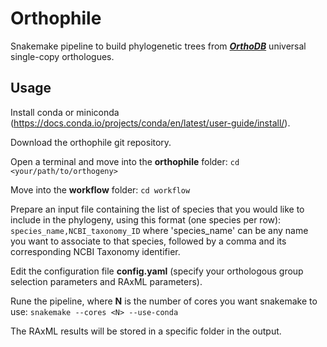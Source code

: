 # Orthophile

Snakemake pipeline to build phylogenetic trees from ***[OrthoDB](https://www.orthodb.org/)*** universal single-copy orthologues.


## Usage

Install conda or miniconda (https://docs.conda.io/projects/conda/en/latest/user-guide/install/).

Download the orthophile git repository.

Open a terminal and move into the **orthophile** folder:
`cd <your/path/to/orthogeny>`

Move into the **workflow** folder:
`cd workflow`

Prepare an input file containing the list of species that you would like to include in the phylogeny, using this format (one species per row):
`species_name,NCBI_taxonomy_ID`
where 'species_name' can be any name you want to associate to that species, followed by a comma and its corresponding NCBI Taxonomy identifier.

Edit the configuration file **config.yaml** (specify your orthologous group selection parameters and RAxML parameters).

Rune the pipeline, where **N** is the number of cores you want snakemake to use:
`snakemake --cores <N> --use-conda`

The RAxML results will be stored in a specific folder in the output.

